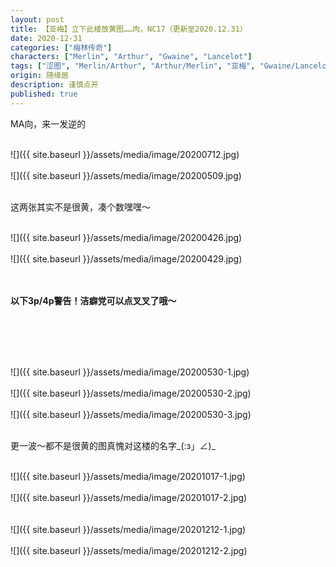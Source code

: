 ```yaml
---
layout: post
title: 【亚梅】立下此楼放黄图……肉，NC17（更新至2020.12.31）
date: 2020-12-31
categories: ["梅林传奇"]
characters: ["Merlin", "Arthur", "Gwaine", "Lancelot"]
tags: ["涩图", "Merlin/Arthur", "Arthur/Merlin", "亚梅", "Gwaine/Lancelot", "高兰", "限制级（R）", "成人级（NC-17）"]
origin: 随缘居
description: 谨慎点开
published: true
---
```


MA向，来一发逆的

<br>
![]({{ site.baseurl }}/assets/media/image/20200712.jpg)
<br>

<br>
![]({{ site.baseurl }}/assets/media/image/20200509.jpg)
<br><br>



这两张其实不是很黄，凑个数嘿嘿～

<br>
![]({{ site.baseurl }}/assets/media/image/20200426.jpg)
<br><br>
![]({{ site.baseurl }}/assets/media/image/20200429.jpg)
<br><br>

<br>

**以下3p/4p警告！洁癖党可以点叉叉了哦～**

<br><br><br>

<br>
![]({{ site.baseurl }}/assets/media/image/20200530-1.jpg)
<br><br>
![]({{ site.baseurl }}/assets/media/image/20200530-2.jpg)
<br><br>
![]({{ site.baseurl }}/assets/media/image/20200530-3.jpg)
<br><br>



更一波～都不是很黄的图真愧对这楼的名字\_(:з」∠)\_

<br>
![]({{ site.baseurl }}/assets/media/image/20201017-1.jpg)
<br><br>
![]({{ site.baseurl }}/assets/media/image/20201017-2.jpg)
<br><br>



<br>
![]({{ site.baseurl }}/assets/media/image/20201212-1.jpg)
<br><br>
![]({{ site.baseurl }}/assets/media/image/20201212-2.jpg)
<br><br>
